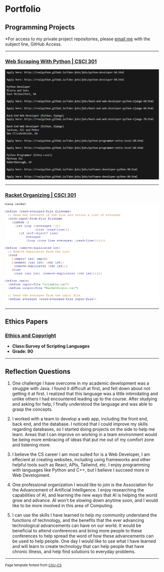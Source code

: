 Portfolio
=========

Programming Projects
--------------------

*For access to my private project repositories, please [email me](mailto:NADavidson@csustudent.net?subject=GitHub%20Access) with the subject line, GitHub Access.

---
### [Web Scraping With Python | CSCI 301](project1)

![Webscraping](images/WebscrapingResults.png)

---
### [Racket Organizing | CSCI 301](RacketReadMe.md)

![Organizing Files](images/SnapShotRacket.png)

---

Ethics Papers
-------------

### [Ethics and Copyright](/pdf/Ethics_and_Copyright.pdf)

-   **Class:Survey of Scripting Languages**  
-   **Grade: 90**

---

Reflection Questions
-------------

1. One challenge I have overcome in my academic development was a struggle with Java. I found it difficult at first, and felt down about not getting it at first. I realized that this language was a little intimidating and unlike others I had encountered leading up to the course. After studying and asking for help, I finally understood the language and was able to grasp the concepts. 

2. I worked with a team to develop a web app, including the front end, back end, and the database. I noticed that I could improve my skills regarding databases, so I started doing projects on the side to help me learn. Areas that I can improve on working in a team environment would be being more embracing of ideas that put me out of my comfort zone and listening more.

3. I believe the CS career I am most suited for is a Web Developer, I am effecient at creating websites, including using frameworks and other helpful tools such as React, APIs, Tailwind, etc. I enjoy programming with languages like Python and C++, but I believe I succeed more in Web Development.

4. One  professional organization I would like to join is the Association for the Advancement of Artificial Intelligence. I enjoy researching the capabilities of AI, and learning the new ways that AI is helping the world grow and advance. AI won't be slowing down anytime soon, and I would like to be more involved in this area of Computing. 

5. I can use the skills I have learned to help my community understand the functions of technology, and the benefits that the ever advancing technological advancements can have on our world. It would be beneficial to attend conferences and bring more people to these conferences to help spread the word of how these advancements can be used to help people. One day I would like to use what I have learned and will learn to create technology that can help people that have chronic illness, and help find solutions to everyday problems. 

---

<p style="font-size:11px">Page template forked from <a href="https://github.com/csu-cs/csci-portfolio">CSU-CS</a></p>
<!-- Remove above link if you don't want to attributive -->
